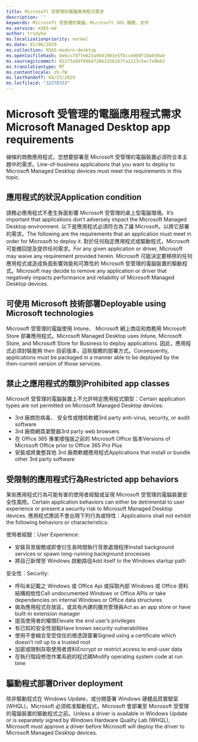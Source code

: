 ```yaml
---
title: Microsoft 受管理的電腦應用程式需求
description: ''
keywords: Microsoft 受管理的電腦，Microsoft 365 服務，文件
ms.service: m365-md
author: trudyha
ms.localizationpriority: normal
ms.date: 01/08/2019
ms.collection: M365-modern-desktop
ms.openlocfilehash: de6cc7d77e023a9d41961e5fbcce060f1bb659ae
ms.sourcegitcommit: 81273a9df49647286235b187fa2213c5ec7e8b62
ms.translationtype: MT
ms.contentlocale: zh-TW
ms.lasthandoff: 04/23/2019
ms.locfileid: "32278333"
---
```

# <a name="microsoft-managed-desktop-app-requirements"></a><span data-ttu-id="fd744-103">Microsoft 受管理的電腦應用程式需求</span><span class="sxs-lookup"><span data-stu-id="fd744-103">Microsoft Managed Desktop app requirements</span></span>

<!--This topic is the target for aka.ms/app-req. This is aka link is used from EA agreeement for MMD. do not delete.-->

<!--Application addendum -->
 
<span data-ttu-id="fd744-104">線條的商務應用程式，您想要部署至 Microsoft 受管理的電腦裝置必須符合本主題中的需求。</span><span class="sxs-lookup"><span data-stu-id="fd744-104">Line-of-business applications that you want to deploy to Microsoft Managed Desktop devices must meet the requirements in this topic.</span></span> 

## <a name="application-condition"></a><span data-ttu-id="fd744-105">應用程式的狀況</span><span class="sxs-lookup"><span data-stu-id="fd744-105">Application condition</span></span>

<span data-ttu-id="fd744-106">請務必應用程式不產生負面影響 Microsoft 受管理的桌上型電腦環境。</span><span class="sxs-lookup"><span data-stu-id="fd744-106">It’s important that applications don’t adversely impact the Microsoft Managed Desktop environment.</span></span> <span data-ttu-id="fd744-107">以下是應用程式必須符合為了讓 Microsoft，以將它部署的需求。</span><span class="sxs-lookup"><span data-stu-id="fd744-107">The following are the requirements that an application must meet in order for Microsoft to deploy it.</span></span> <span data-ttu-id="fd744-108">對於任何指定應用程式或驅動程式，Microsoft 可能撤回提及提供任何需求。</span><span class="sxs-lookup"><span data-stu-id="fd744-108">For any given application or driver, Microsoft may waive any requirement provided herein.</span></span> <span data-ttu-id="fd744-109">Microsoft 可能決定要移除的任何應用程式或造成負面影響效能和可靠性的 Microsoft 受管理的電腦裝置的驅動程式。</span><span class="sxs-lookup"><span data-stu-id="fd744-109">Microsoft may decide to remove any application or driver that negatively impacts performance and reliability of Microsoft Managed Desktop devices.</span></span>

## <a name="deployable-using-microsoft-technologies"></a><span data-ttu-id="fd744-110">可使用 Microsoft 技術部署</span><span class="sxs-lookup"><span data-stu-id="fd744-110">Deployable using Microsoft technologies</span></span>

<span data-ttu-id="fd744-111">Microsoft 受管理的電腦使用 Intune、 Microsoft 網上商店和商務用 Microsoft Store 部署應用程式。</span><span class="sxs-lookup"><span data-stu-id="fd744-111">Microsoft Managed Desktop uses Intune,  Microsoft Store, and  Microsoft Store for Business to deploy applications.</span></span> <span data-ttu-id="fd744-112">因此，應用程式必須封裝能夠 then 目前版本，這些服務的部署方式。</span><span class="sxs-lookup"><span data-stu-id="fd744-112">Consequently, applications must be packaged in a manner able to be deployed by the then-current version of those services.</span></span>

## <a name="prohibited-app-classes"></a><span data-ttu-id="fd744-113">禁止之應用程式的類別</span><span class="sxs-lookup"><span data-stu-id="fd744-113">Prohibited app classes</span></span>

<span data-ttu-id="fd744-114">Microsoft 受管理的電腦裝置上不允許特定應用程式類型：</span><span class="sxs-lookup"><span data-stu-id="fd744-114">Certain application types are not permitted on Microsoft Managed Desktop devices:</span></span>
- <span data-ttu-id="fd744-115">3rd 廠商防病毒、 安全性或稽核軟體</span><span class="sxs-lookup"><span data-stu-id="fd744-115">3rd party anti-virus, security, or audit software</span></span>
- <span data-ttu-id="fd744-116">3rd 廠商網頁瀏覽器</span><span class="sxs-lookup"><span data-stu-id="fd744-116">3rd party web browsers</span></span>
- <span data-ttu-id="fd744-117">在 Office 365 專業增強版之前的 Microsoft Office 版本</span><span class="sxs-lookup"><span data-stu-id="fd744-117">Versions of Microsoft Office prior to Office 365 Pro Plus</span></span>
- <span data-ttu-id="fd744-118">安裝或將彙整其他 3rd 廠商軟體應用程式</span><span class="sxs-lookup"><span data-stu-id="fd744-118">Applications that install or bundle other 3rd party software</span></span>

## <a name="restricted-app-behaviors"></a><span data-ttu-id="fd744-119">受限制的應用程式行為</span><span class="sxs-lookup"><span data-stu-id="fd744-119">Restricted app behaviors</span></span>

<span data-ttu-id="fd744-120">某些應用程式行為可能有害的使用者經驗或呈現 Microsoft 受管理的電腦裝置安全性風險。</span><span class="sxs-lookup"><span data-stu-id="fd744-120">Certain application behaviors can either be detrimental to user experience or present a security risk to Microsoft Managed Desktop devices.</span></span> <span data-ttu-id="fd744-121">應用程式應該不會出現下列行為或特性：</span><span class="sxs-lookup"><span data-stu-id="fd744-121">Applications shall not exhibit the following behaviors or characteristics:</span></span> 

<span data-ttu-id="fd744-122">使用者經驗：</span><span class="sxs-lookup"><span data-stu-id="fd744-122">User Experience:</span></span>
- <span data-ttu-id="fd744-123">安裝背景服務或即會衍生長時間執行背景處理程序</span><span class="sxs-lookup"><span data-stu-id="fd744-123">Install background services or spawn long-running background processes</span></span>
- <span data-ttu-id="fd744-124">將自己新增至 Windows 啟動路徑</span><span class="sxs-lookup"><span data-stu-id="fd744-124">Add itself to the Windows startup path</span></span>

<span data-ttu-id="fd744-125">安全性：</span><span class="sxs-lookup"><span data-stu-id="fd744-125">Security:</span></span>
- <span data-ttu-id="fd744-126">呼叫未記載之 Windows 或 Office Api 或採取內部 Windows 或 Office 資料結構相依性</span><span class="sxs-lookup"><span data-stu-id="fd744-126">Call undocumented Windows or Office APIs or take dependencies on internal Windows or Office data structures</span></span>
- <span data-ttu-id="fd744-127">做為應用程式存放區，或具有內建的擴充管理員</span><span class="sxs-lookup"><span data-stu-id="fd744-127">Act as an app store or have built-in extension manager</span></span>
- <span data-ttu-id="fd744-128">提高使用者的權限</span><span class="sxs-lookup"><span data-stu-id="fd744-128">Elevate the end user’s privileges</span></span>
- <span data-ttu-id="fd744-129">有已知的安全性弱點</span><span class="sxs-lookup"><span data-stu-id="fd744-129">Have known security vulnerabilities</span></span>
- <span data-ttu-id="fd744-130">使用不會縮合至受信任的根憑證簽署</span><span class="sxs-lookup"><span data-stu-id="fd744-130">Signed using a certificate which doesn’t roll up to a trusted root</span></span>
- <span data-ttu-id="fd744-131">加密或限制存取使用者資料</span><span class="sxs-lookup"><span data-stu-id="fd744-131">Encrypt or restrict access to end-user data</span></span>
- <span data-ttu-id="fd744-132">在執行階段修改作業系統的程式碼</span><span class="sxs-lookup"><span data-stu-id="fd744-132">Modify operating system code at run time</span></span>

## <a name="driver-deployment"></a><span data-ttu-id="fd744-133">驅動程式部署</span><span class="sxs-lookup"><span data-stu-id="fd744-133">Driver deployment</span></span>

<span data-ttu-id="fd744-134">除非驅動程式在 Windows Update，或分開簽署 Windows 硬體品質實驗室 (WHQL)，Microsoft 必須核准驅動程式，Microsoft 會部署至 Microsoft 受管理的電腦裝置的驅動程式之前。</span><span class="sxs-lookup"><span data-stu-id="fd744-134">Unless a driver is available in Windows Update or is separately signed by Windows Hardware Quality Lab (WHQL), Microsoft must approve a driver before Microsoft will deploy the driver to Microsoft Managed Desktop devices.</span></span>
